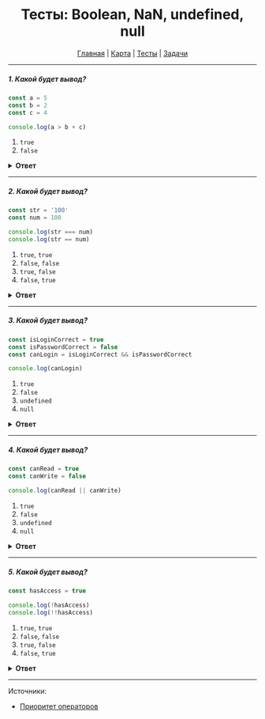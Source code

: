 <div align="center">

# Тесты: Boolean, NaN, undefined, null

[Главная](https://github.com/dollaween/junior-roadmap/)
|
[Карта](/roadmap/README.md)
|
[Тесты](/tests/README.md)
|
[Задачи](/tasks/README.md)

</div>

---

##### 1. Какой будет вывод?

```javascript
const a = 5
const b = 2
const c = 4

console.log(a > b + c)
```

1. `true`
2. `false`

<details><summary><b>Ответ</b></summary>
<p>

**Ответ: 2**

Оператор сложения `+` имеет более высокий приоритет, чем оператор больше `>`, поэтому в первую очередь будет выполнено сложение переменных `b` и `c`.

</p>
</details>

---

##### 2. Какой будет вывод?

```javascript
const str = '100'
const num = 100

console.log(str === num)
console.log(str == num)
```

1. `true`, `true`
2. `false`, `false`
3. `true`, `false`
4. `false`, `true`

<details><summary><b>Ответ</b></summary>
<p>

**Ответ: 4**

Оператор строгого равенства `===` проверяет, равны ли два его операнда с учетом их типов. `str` имеет тип 'строка', `num` имеет тип 'число'. Так как типы разные — будет возвращен `false`.

Оператор равенства `==` проверяет, равны ли два его операнда. В отличие от оператора строгого равенства, он попытается преобразовать и сравнить операнды разных типов. В данном случае, строка `str` будет преобразована в число и сравнена с переменной `num`, как числа.

</p>
</details>

---

##### 3. Какой будет вывод?

```javascript
const isLoginCorrect = true
const isPasswordCorrect = false
const canLogin = isLoginCorrect && isPasswordCorrect

console.log(canLogin)
```

1. `true`
2. `false`
3. `undefined`
4. `null`

<details><summary><b>Ответ</b></summary>
<p>

**Ответ: 2**

Оператор 'логическое И' `&&` возвращает `true`, если оба его операнда истинны.

Примеры:
* `console.log(true && true)` -> `true`
* `console.log(true && false)` -> `false`
* `console.log(false && true)` -> `false`
* `console.log(false && false)` -> `false`

</p>
</details>

---

##### 4. Какой будет вывод?

```javascript
const canRead = true
const canWrite = false

console.log(canRead || canWrite)
```

1. `true`
2. `false`
3. `undefined`
4. `null`

<details><summary><b>Ответ</b></summary>
<p>

**Ответ: 1**

Оператор 'логическое ИЛИ' возвращает `true`, если один из его операндов истинен.

Примеры:
* `console.log(true && true)` -> `true`
* `console.log(true && false)` -> `true`
* `console.log(false && true)` -> `true`
* `console.log(false && false)` -> `false`

</p>
</details>

---

##### 5. Какой будет вывод?

```javascript
const hasAccess = true

console.log(!hasAccess)
console.log(!!hasAccess)
```

1. `true`, `true`
2. `false`, `false`
3. `true`, `false`
4. `false`, `true`

<details><summary><b>Ответ</b></summary>
<p>

**Ответ: 4**

Оператор 'логическое НЕ' переводит `true` в `false` и обратно. Если оператор указан два раза — сперва будет вызван первый, затем второй.

Примеры:
* `console.log(!true)` -> `false`
* `console.log(!false)` -> `true`
* `console.log(!!true)` -> `true`
* `console.log(!!false)` -> `false`

</p>
</details>


---

Источники:
* [Приоритет операторов](https://developer.mozilla.org/ru/docs/Web/JavaScript/Reference/Operators/Operator_Precedence)
